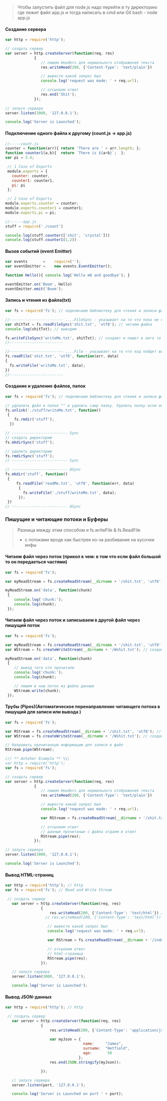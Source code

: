 >   Чтобы запустить файл для node.js 
>   надо перейти в ту директорию где лежит файл app.js и тогда написать в cmd или Git bash - node app.js


####   Создание сервера

```javascript
var http = require('http');

// создать сервер
var server = http.createServer(function(req, res)
             {
                // пишем Headers для нормальонго отображения текста
                res.writeHead(200, {'Content-Type': 'text/plain'})

                // вывести какой запрос был
                console.log('request was made: ' + req.url);

                // отсылаем ответ
                res.end('Shit');
             });
             
// запуск сервера
server.listen(3000, '127.0.0.1');

console.log('Server is Launched');
```





####  Подключение одного файла к другому (count.js -> app.js)

```javascript
//-----count.js
counter = function(arr){ return 'There are ' + arr.length; };
function counter1(a,b){  return `There is ${a+b}`;  };
var pi = 3.4;

 // 1 Case of Exports
 module.exports = {
   counter: counter,
   counter1: counter1,
   pi: pi
 };

 // 2 Case of Exports
module.exports.counter = counter;
module.exports.counter1 = counter1;
module.exports.pi = pi;

//------app.js
stuff = require('./count')

console.log(stuff.counter(['shit', 'crystal']))
console.log(stuff.counter1(1,2))
```

        


####   Вызов событий (event Emitter)

```javascript
var events       =    require('');
var eventEmitter =    new events.EventEmitter();

function Hello(){ console.log('Hello m8 and goodbye'); }

eventEmitter.on('Boom', Hello)
eventEmitter.emit('Boom');
```




####   Запись и чтения из файла(txt)

```javascript
var fs = require('fs'); // подключаем библиотеку для чтения и записи файла

//------------------------ ....FileSync - указывает на то что пока не прочитаю файл до конца не пойду дальше - Синхронно
var shitTxt = fs.readFileSync('shit.txt', 'utf8'); // читаем файла
console.log(shitTxt); // выводим

fs.writeFileSync('writeMe.txt', shitTxt); // создает и пишет в него то что есть в файле "shit.html"
//------------------------

//------------------------ ....File - указывает на то что код пойдет выполянться дальше - Асинхрон
fs.readFile('shit.txt', 'utf8', function(err, data)
{
  fs.writeFile('writeMe.txt', data);
})
//------------------------
```




####   Создание и удаление файлов, папок
```javascript
var fs = require('fs'); // подключаем библиотеку для чтения и записи файла

// удлалить файл в папке "" и удалить саму папку. Удалить папку если она не пуста не выйдет
fs.unlink('./stuff/writeMe.txt', function()
 {
    fs.rmdir('stuff');
  })

// ------------------------- Sync
// создать директорию
fs.mkdirSync('stuff');

// удалить директорию
fs.rmdirSync('stuff');
// ------------------------- Sync

// ------------------------- ASync
fs.mkdir('stuff', function()
 {
     fs.readFile('readMe.txt', 'utf8', function(err, data)
      {
        fs.writeFile('./stuff/writeMe.txt', data);
      });
 })
// ------------------------- ASync
```



###  Пишущие и читающие потоки и Буферы 
>  Разница между этим способом и fs.writeFile & fs.ReadFile
>  - с потоками вроде как быстрее из-за разбивание на кусочки инфы

####  Читаем файл через поток (прикол в чем: в том что если файл большой то он передаеться частями)
```javascript
var fs = require('fs');

var myReadStream = fs.createReadStream(__dirname + '/shit.txt', 'utf8');

myReadStream.on('data', function(chunk)
 {
    console.log('chunk:');
    console.log(chunk);
 });
```


####  Читаем файл через поток и записываем в другой файл через пишущий поток

```javascript
var fs = require('fs');

var myReadStream = fs.createReadStream(__dirname + '/shit.txt', 'utf8'); // создание потока который читает
var WStream = fs.createWriteStream(__dirname + '/Wshit.txt'); // создание потока который пишет

myReadStream.on('data', function(chunk)
 {
    // вывод того что прочитали
    console.log('chunk:');
    console.log(chunk);

    // пишем в наш поток из файла данные
    WStream.write(chunk);
 });
```

####  Трубы (Pipes)(Автоматическое перенаправление читающего потока в пишущий для записи или вывода )

```javascript
var fs = require('fs');

var RStream = fs.createReadStream(__dirname + '/shit.txt', 'utf8'); // создание потока который читает
var WStream = fs.createWriteStream(__dirname + '/Wshit.txt'); // создание потока который пишет

// Направить прочитанную информацию для записи в файл
RStream.pipe(WStream);

/// ** Antoher Example ** \\\
var http = require('http');
var fs = require('fs');

// создать сервер
var server = http.createServer(function(req, res)
             {
                // пишем Headers для нормальонго отображения текста
                res.writeHead(200, {'Content-Type': 'text/plain'})

                // вывести какой запрос был
                console.log('request was made: ' + req.url);

                var RStream = fs.createReadStream(__dirname + '/shit.txt', 'utf8'); // создание потока который читает

                // отсылаем ответ 
                // данные прочитаные с файла отдаем в ответ
                RStream.pipe(res);
             });

// запуск сервера
server.listen(3000, '127.0.0.1');

console.log('Server is Launched');
```


####  Вывод HTML-страниц

```javascript
var http = require('http'); // http
var fs = require('fs'); // Read and Write Stream

 // создать сервер
   var server = http.createServer(function(req, res)
                {
                    res.writeHead(200, {'Content-Type': 'text/html'}) // пишем  для  отображения html
                  // res.writeHead(200, {'Content-Type': 'text/html'}) // пишем  для  отображения обычного текста

                   // вывести какой запрос был
                   console.log('request was made: ' + req.url);

                   var RStream = fs.createReadStream(__dirname + '/index.html', 'utf8'); // создание потока который читает

                   // отсылаем ответ
                   // html-страница
                   RStream.pipe(res);
                });

   // запуск сервера
   server.listen(3000, '127.0.0.1');

   console.log('Server is Launched');
```


####  Вывод JSON-данных

```javascript
var http = require('http'); // http

 // создать сервер
   var server = http.createServer(function(req, res)
                {
                    res.writeHead(200, {'Content-Type': 'application/json'}) // пишем  для  отображения json

                    var myJson = {
                                   name:     "James",
                                   surname:  "Hetfield",
                                   age:       50
                                 };
                    res.end(JSON.stringify(myJson));

                });

   // запуск сервера
   server.listen(port, '127.0.0.1');

   console.log('Server is Launched on port ' + port);
```
